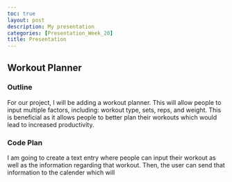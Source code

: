 ```yaml
---
toc: true
layout: post
description: My presentation
categories: [Presentation_Week_20]
title: Presentation
---
```


## Workout Planner

### Outline
For our project, I will be adding a workout planner. This will allow people to input multiple factors, including: workout type, sets, reps, and weight. This is beneficial as it allows people to better plan their workouts which would lead to increased productivity.

### Code Plan
I am going to create a text entry where people can input their workout as well as the information regarding that workout. Then, the user can send that information to the calender which will 

